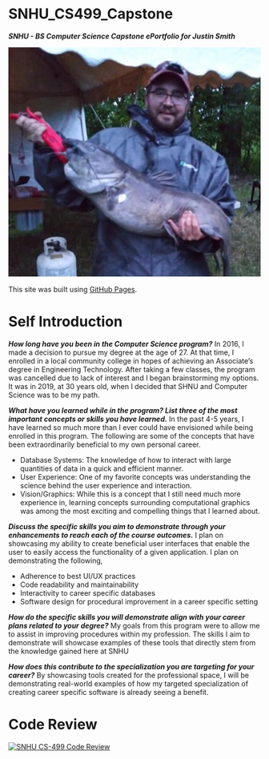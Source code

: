 # SNHU_CS499_Capstone
***SNHU - BS Computer Science Capstone ePortfolio for Justin Smith***

![Justin Smith with Catfish in 2019 - Lake Champlain, VT](./Pictures/catfish.jpg)

This site was built using [GitHub Pages](https://pages.github.com/).

# Self Introduction

***How long have you been in the Computer Science program?***
In 2016, I made a decision to pursue my degree at the age of 27. At that time, I enrolled in a local community college in hopes of achieving an Associate’s degree in Engineering Technology. After taking a few classes, the program was cancelled due to lack of interest and I began brainstorming my options. It was in 2019, at 30 years old, when I decided that SHNU and Computer Science was to be my path. 

***What have you learned while in the program? List three of the most important concepts or skills you have learned.***
In the past 4-5 years, I have learned so much more than I ever could have envisioned while being enrolled in this program. The following are some of the concepts that have been extraordinarily beneficial to my own personal career.
* Database Systems: The knowledge of how to interact with large quantities of data in a quick and efficient manner.
* User Experience: One of my favorite concepts was understanding the science behind the user experience and interaction.
* Vision/Graphics: While this is a concept that I still need much more experience in, learning concepts surrounding computational graphics was among the most exciting and compelling things that I learned about.

***Discuss the specific skills you aim to demonstrate through your enhancements to reach each of the course outcomes.***
I plan on showcasing my ability to create beneficial user interfaces that enable the user to easily access the functionality of a given application. I plan on demonstrating the following,
* Adherence to best UI/UX practices
* Code readability and maintainability
* Interactivity to career specific databases
* Software design for procedural improvement in a career specific setting

***How do the specific skills you will demonstrate align with your career plans related to your degree?***
My goals from this program were to allow me to assist in improving procedures within my profession. The skills I aim to demonstrate will showcase examples of these tools that directly stem from the knowledge gained here at SNHU

***How does this contribute to the specialization you are targeting for your career?***
By showcasing tools created for the professional space, I will be demonstrating real-world examples of how my targeted specialization of creating career specific software is already seeing a benefit.

# Code Review
[![SNHU CS-499 Code Review](https://www.youtube.com/watch?v=5JeJtqMttag/0.jpg)](https://www.youtube.com/watch?v=5JeJtqMttag)






